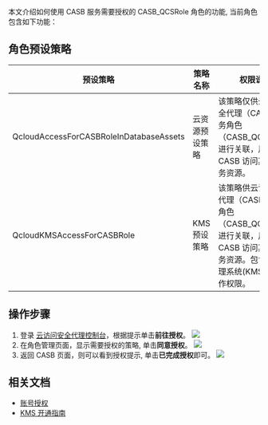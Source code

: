 ﻿本文介绍如何使用 CASB 服务需要授权的 CASB_QCSRole 角色的功能, 当前角色包含如下功能：

## 角色预设策略
<table>
<thead>
<tr>
<th>预设策略</th>
<th>策略名称</th>
<th>权限说明</th>
</tr>
</thead>
<tbody><tr>
<td>QcloudAccessForCASBRoleInDatabaseAssets</td>
<td>云资源预设策略</td>
<td>该策略仅供云访问安全代理（CASB）服务角色（CASB_QCSRole）进行关联，用于 CASB 访问其他云服务资源。</td>
</tr>
<tr>
<td>QcloudKMSAccessForCASBRole</td>
<td >KMS 预设策略</td>
<td>该策略供云访问安全代理（CASB）服务角色（CASB_QCSRole）进行关联，用于 CASB 访问其他云服务资源。包含密钥管理系统(KMS)相关操作权限。</td>
</tr>
</tbody></table>


## 操作步骤
1. 登录 [云访问安全代理控制台](https://console.cloud.tencent.com/casb)，根据提示单击**前往授权**。
![](https://qcloudimg.tencent-cloud.cn/raw/0f955eadaecd1b8fc3dc4c525db82dd7.jpg)
2. 在角色管理页面，显示需要授权的策略, 单击**同意授权**。
![](https://qcloudimg.tencent-cloud.cn/raw/c9af602d869eafe45d6cbb8dc56b85a2.jpg)
3. 返回 CASB 页面，则可以看到授权提示, 单击**已完成授权**即可。
![](https://qcloudimg.tencent-cloud.cn/raw/7cd870e11a66a8077f8901dc5ff63f83.jpg)

## 相关文档
-  [账号授权](https://cloud.tencent.com/document/product/1303/48429)
-  [KMS 开通指南](https://cloud.tencent.com/document/product/1303/48491)
